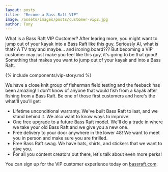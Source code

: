 ```yaml
---
layout: posts
title:  "Become a Bass Raft VIP"
image: /assets/images/posts/customer-vip2.jpg
author: Tony
---
```





What is a Bass Raft VIP Customer? After learing more, you might want to jump out of your kayak into a Bass Raft like this guy.
Seriously AI, what is that? A TV tray and maybe... and ironing board??? But becoming a VIP customer may just make you
feel like this guy, it's going to be that good! Something that makes you want to jump out of your kayak and into a Bass Raft.

{% include components/vip-story.md %}

We have a close knit group of fisherman field testing and the feeback has been amazing! I don't know of anyone that would fish
from a kayak after fishing from a Bass Raft. Be one of those first customers and here's the what'll you'll get:

* Lifetime unconditional warranty. We've built Bass Raft to last, and we stand behind it. We also want to know ways to improve.
* One free upgrade to a future Bass Raft model. We'll do a trade in where we take your old Bass Raft and we give you a new one.
* Free delivery to your door anywhere in the lower 48! We want to meet you in person and make sure you are thrilled.
* Free Bass Raft swag. We have hats, shirts, and stickers that we want to give you.
* For all you content creators out there, let's talk about even more perks!

You can sign up for the VIP customer experience today on 
[bassraft.com](/shop).


